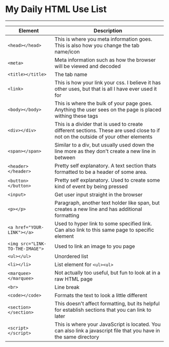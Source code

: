 # My Daily HTML Use List
---

|Element|Description|
|---|---|
|`<head></head>`|This is where you meta information goes. This is also how you change the tab name/icon|
|`<meta>`|Meta information such as how the browser will be viewed and decoded|
|`<title></title>`|The tab name|
|`<link>`| This is how your link your css. I believe it has other uses, but that is all I have ever used it for|
|`<body></body>`|This is where the bulk of your page goes. Anything the user sees on the page is placed withing these tags|
|`<div></div>`|This is a divider that is used to create different sections. These are used close to if not on the outside of your other elements|
|`<span></span>`|Similar to a div, but usually used down the line more as they don't create a new line in between|
|`<header></header>`|Pretty self explanatory. A text section thats formatted to be a header of some area.|
|`<button></button>`|Pretty self explanatory. Used to create some kind of event by being pressed|
|`<input>`|Get user input straight in the browser|
|`<p></p>`|Paragraph, another text holder like span, but creates a new line and has additional formatting|
|`<a href="YOUR-LINK"></a>`|Used to hyper link to some specified link. Can also link to this same page to specific element|
|`<img src="LINK-TO-THE-IMAGE">`|Used to link an image to you page|
|`<ul></ul>`|Unordered list|
|`<li></li>`|List element for `<ul><ul>`|
|`<marquee></marquee>`|Not actually too useful, but fun to look at in a raw HTML page|
|`<br>`|Line break|
|`<code></code>`|Formats the text to look a little different|
|`<section></section>`|This doesn't affect formatting, but its helpful for establish sections that you can link to later|
|`<script></script>`|This is where your JavaScript is located. You can also link a javascript file that you have in the same directory|
